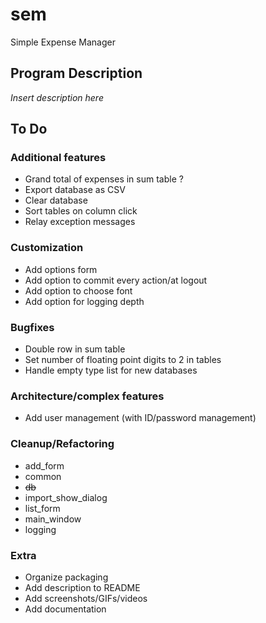 # sem
Simple Expense Manager



## Program Description

*Insert description here*



## To Do

### Additional features
+ Grand total of expenses in sum table ?
+ Export database as CSV
+ Clear database
+ Sort tables on column click
+ Relay exception messages

### Customization
+ Add options form
+ Add option to commit every action/at logout
+ Add option to choose font
+ Add option for logging depth

### Bugfixes
+ Double row in sum table
+ Set number of floating point digits to 2 in tables
+ Handle empty type list for new databases

### Architecture/complex features
+ Add user management (with ID/password management)

### Cleanup/Refactoring
+ add\_form
+ common
+ ~~db~~
+ import\_show\_dialog
+ list\_form
+ main\_window
+ logging

### Extra
+ Organize packaging
+ Add description to README
+ Add screenshots/GIFs/videos
+ Add documentation
